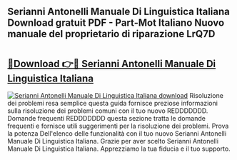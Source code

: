 ## Serianni Antonelli Manuale Di Linguistica Italiana Download gratuit PDF - Part-Mot Italiano Nuovo manuale del proprietario di riparazione LrQ7D

# <h2><a href="http://dfb99x.blite.top/?on=Serianni+Antonelli+Manuale+Di+Linguistica+Italiana">🔗Download 👉🔴 Serianni Antonelli Manuale Di Linguistica Italiana</a></h2>

[![Serianni Antonelli Manuale Di Linguistica Italiana download](https://i.imgur.com/lujVjoI.png)](http://dfb99x.blite.top/?on=Serianni+Antonelli+Manuale+Di+Linguistica+Italiana)
Risoluzione dei problemi resa semplice questa guida fornisce preziose informazioni sulla risoluzione dei problemi comuni con il tuo nuovo REDDDDDDD. Domande frequenti REDDDDDDD questa sezione tratta le domande frequenti e fornisce utili suggerimenti per la risoluzione dei problemi. Prova la potenza Dell'elenco delle funzionalità con il tuo nuovo Serianni Antonelli Manuale Di Linguistica Italiana. Grazie per aver scelto Serianni Antonelli Manuale Di Linguistica Italiana. Apprezziamo la tua fiducia e il tuo supporto.
